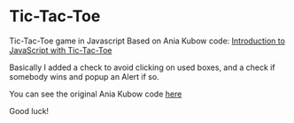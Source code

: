 # Tic-Tac-Toe
Tic-Tac-Toe game in Javascript
Based on Ania Kubow code:
[Introduction to JavaScript with Tic-Tac-Toe](https://github.com/kubowania/tic-tac-toe)

Basically I added a check to avoid clicking on used boxes, and a check if somebody wins and popup an Alert if so.

You can see the original Ania Kubow code [here](https://www.youtube.com/watch?v=2UR8gSnRU28)

Good luck!
